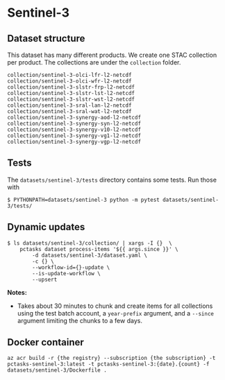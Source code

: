 # Sentinel-3

## Dataset structure

This dataset has many different products. We create one STAC collection per product. The collections are under the `collection` folder.

```
collection/sentinel-3-olci-lfr-l2-netcdf
collection/sentinel-3-olci-wfr-l2-netcdf
collection/sentinel-3-slstr-frp-l2-netcdf
collection/sentinel-3-slstr-lst-l2-netcdf
collection/sentinel-3-slstr-wst-l2-netcdf
collection/sentinel-3-sral-lan-l2-netcdf
collection/sentinel-3-sral-wat-l2-netcdf
collection/sentinel-3-synergy-aod-l2-netcdf
collection/sentinel-3-synergy-syn-l2-netcdf
collection/sentinel-3-synergy-v10-l2-netcdf
collection/sentinel-3-synergy-vg1-l2-netcdf
collection/sentinel-3-synergy-vgp-l2-netcdf
```

## Tests

The `datasets/sentinel-3/tests` directory contains some tests. Run those with


```
$ PYTHONPATH=datasets/sentinel-3 python -m pytest datasets/sentinel-3/tests/
```

## Dynamic updates

```console
$ ls datasets/sentinel-3/collection/ | xargs -I {}  \
    pctasks dataset process-items '${{ args.since }}' \
        -d datasets/sentinel-3/dataset.yaml \
        -c {} \
        --workflow-id={}-update \
        --is-update-workflow \
        --upsert
```

**Notes:**

- Takes about 30 minutes to chunk and create items for all collections using the test batch account, a `year-prefix` argument, and a `--since` argument limiting the chunks to a few days.

## Docker container

```shell
az acr build -r {the registry} --subscription {the subscription} -t pctasks-sentinel-3:latest -t pctasks-sentinel-3:{date}.{count} -f datasets/sentinel-3/Dockerfile .
```